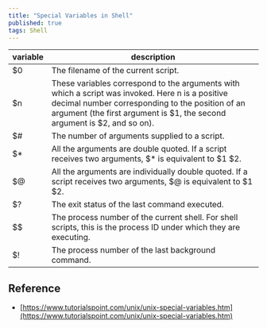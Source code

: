 ```yaml
---
title: "Special Variables in Shell"
published: true
tags: Shell
---
```


| variable | description                                                                                                                                                                                                                     |
| -------- | ------------------------------------------------------------------------------------------------------------------------------------------------------------------------------------------------------------------------------- |
| $0       | The filename of the current script.                                                                                                                                                                                             |
| $n       | These variables correspond to the arguments with which a script was invoked. Here n is a positive decimal number corresponding to the position of an argument (the first argument is $1, the second argument is $2, and so on). |
| $#       | The number of arguments supplied to a script.                                                                                                                                                                                   |
| $*       | All the arguments are double quoted. If a script receives two arguments, $* is equivalent to $1 $2.                                                                                                                             |
| $@       | All the arguments are individually double quoted. If a script receives two arguments, $@ is equivalent to $1 $2.                                                                                                                |
| $?       | The exit status of the last command executed.                                                                                                                                                                                   |
| $$       | The process number of the current shell. For shell scripts, this is the process ID under which they are executing.                                                                                                              |
| $!       | The process number of the last background command.                                                                                                                                                                              |

## Reference

- [https://www.tutorialspoint.com/unix/unix-special-variables.htm](https://www.tutorialspoint.com/unix/unix-special-variables.htm)